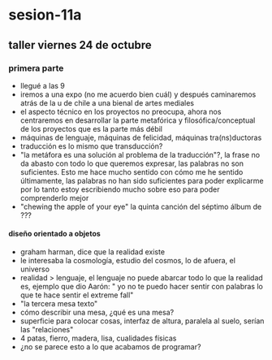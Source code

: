 # sesion-11a

## taller viernes 24 de octubre

### primera parte

- llegué a las 9
- iremos a una expo (no me acuerdo bien cuál) y después caminaremos atrás de la u de chile a una bienal de artes mediales
- el aspecto técnico en los proyectos no preocupa, ahora nos centraremos en desarrollar la parte metafórica y filosófica/conceptual de los proyectos que es la parte más débil
- máquinas de lenguaje, máquinas de felicidad, máquinas tra(ns)ductoras
- traducción es lo mismo que transducción?
- "la metáfora es una solución al problema de la traducción"?, la frase no da abasto con todo lo que queremos expresar, las palabras no son suficientes. Esto me hace mucho sentido con cómo me he sentido últimamente, las palabras no han sido suficientes para poder explicarme por lo tanto estoy escribiendo mucho sobre eso para poder comprenderlo mejor
- "chewing the apple of your eye" la quinta canción del séptimo álbum de ???

#### diseño orientado a objetos

- graham harman, dice que la realidad existe
- le interesaba la cosmología, estudio del cosmos, lo de afuera, el universo
- realidad > lenguaje, el lenguaje no puede abarcar todo lo que la realidad es, ejemplo que dio Aarón: " yo no te puedo hacer sentir con palabras lo que te hace sentir el extreme fall"
- "la tercera mesa texto"
- cómo describir una mesa, ¿qué es una mesa?
- superficie para colocar cosas, interfaz de altura, paralela al suelo, serían las "relaciones"
- 4 patas, fierro, madera, lisa, cualidades físicas
- ¿no se parece esto a lo que acabamos de programar?
